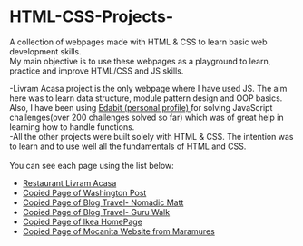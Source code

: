 # HTML-CSS-Projects-
 A collection of webpages made with HTML & CSS to learn basic web development skills. <br>
 My main objective is to use these webpages as a playground to learn, practice and improve HTML/CSS and JS skills.<br>

 -Livram Acasa project is the only webpage where I have used JS. The aim here was to learn data structure, module pattern design and OOP basics. Also, I have been using <a href='https://edabit.com/user/9LDTSLezN3xk4hpAx' target="_blank">Edabit (personal profile) </a> for solving JavaScript challenges(over 200 challenges solved so far) which was of great help in learning how to handle functions.<br>
 -All the other projects were built solely with HTML & CSS. The intention was to learn and to use well all the fundamentals of HTML and CSS.<br>
<br>
You can see each page using the list below:<br>
<ul>
 <li> <a href='https://antoniumoises.github.io/restaurant-livram-acasa/' target='_blank'> Restaurant Livram Acasa </a> </li>
 <li> <a href='https://antoniumoises.github.io/copy-washington-post/' target='_blank'> Copied Page of Washington Post </a> </li>
 <li> <a href='https://antoniumoises.github.io/copy-nomadic-travel/' target='_blank'>Copied Page of Blog Travel- Nomadic Matt  </a> </li>
 <li> <a href='https://antoniumoises.github.io/copied-guru-walk/' target='_blank'> Copied Page of Blog Travel- Guru Walk   </a></li>
 <li> <a href='https://antoniumoises.github.io/copied-ikea/' target='_blank'> Copied Page of Ikea HomePage</a> </li>
 <li> <a href='https://antoniumoises.github.io/copied-mocanita/' target='_blank'> Copied Page of Mocanita Website from Maramures </a> </li>
  
</ul>


